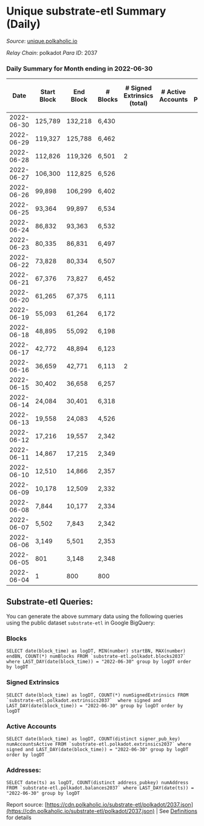 # Unique substrate-etl Summary (Daily)

_Source_: [unique.polkaholic.io](https://unique.polkaholic.io)

*Relay Chain*: polkadot
*Para ID*: 2037



### Daily Summary for Month ending in 2022-06-30


| Date | Start Block | End Block | # Blocks | # Signed Extrinsics (total) | # Active Accounts | # Passive | # New | # Addresses with Balances | # Events | # Transfers | # XCM Transfers In | # XCM Transfers Out |
| ---- | ----------- | --------- | -------- | --------------------------- | ----------------- | --------- | ----- | ------------------------- | -------- | ----------- | ------------------ | ------------------- |
| 2022-06-30 | 125,789 | 132,218 | 6,430  |  |  |  |  | 4 | 13,631 |   |   |   |
| 2022-06-29 | 119,327 | 125,788 | 6,462  |  |  |  |  | 4 | 13,698 |   |   |   |
| 2022-06-28 | 112,826 | 119,326 | 6,501  | 2 |  |  |  | 4 | 13,793 |   |   |   |
| 2022-06-27 | 106,300 | 112,825 | 6,526  |  |  |  |  | 4 | 13,838 |   |   |   |
| 2022-06-26 | 99,898 | 106,299 | 6,402  |  |  |  |  | 4 | 13,572 |   |   |   |
| 2022-06-25 | 93,364 | 99,897 | 6,534  |  |  |  |  | 4 | 13,851 |   |   |   |
| 2022-06-24 | 86,832 | 93,363 | 6,532  |  |  |  |  | 4 | 13,847 |   |   |   |
| 2022-06-23 | 80,335 | 86,831 | 6,497  |  |  |  |  | 4 | 13,774 |   |   |   |
| 2022-06-22 | 73,828 | 80,334 | 6,507  |  |  |  |  | 4 | 13,794 |   |   |   |
| 2022-06-21 | 67,376 | 73,827 | 6,452  |  |  |  |  | 4 | 13,678 |   |   |   |
| 2022-06-20 | 61,265 | 67,375 | 6,111  |  |  |  |  | 4 | 12,957 |   |   |   |
| 2022-06-19 | 55,093 | 61,264 | 6,172  |  |  |  |  | 4 | 13,085 |   |   |   |
| 2022-06-18 | 48,895 | 55,092 | 6,198  |  |  |  |  | 4 | 13,140 |   |   |   |
| 2022-06-17 | 42,772 | 48,894 | 6,123  |  |  |  |  | 4 | 12,981 |   |   |   |
| 2022-06-16 | 36,659 | 42,771 | 6,113  | 2 |  |  |  | 4 | 12,969 |   |   |   |
| 2022-06-15 | 30,402 | 36,658 | 6,257  |  |  |  |  | 4 | 13,264 |   |   |   |
| 2022-06-14 | 24,084 | 30,401 | 6,318  |  |  |  |  | 4 | 13,395 |   |   |   |
| 2022-06-13 | 19,558 | 24,083 | 4,526  |  |  |  |  | 4 | 9,595 |   |   |   |
| 2022-06-12 | 17,216 | 19,557 | 2,342  |  |  |  |  | 4 | 4,966 |   |   |   |
| 2022-06-11 | 14,867 | 17,215 | 2,349  |  |  |  |  | 4 | 4,980 |   |   |   |
| 2022-06-10 | 12,510 | 14,866 | 2,357  |  |  |  |  | 4 | 4,996 |   |   |   |
| 2022-06-09 | 10,178 | 12,509 | 2,332  |  |  |  |  | 4 | 4,943 |   |   |   |
| 2022-06-08 | 7,844 | 10,177 | 2,334  |  |  |  |  | 4 | 4,950 |   |   |   |
| 2022-06-07 | 5,502 | 7,843 | 2,342  |  |  |  |  | 4 | 4,963 |   |   |   |
| 2022-06-06 | 3,149 | 5,501 | 2,353  |  |  |  |  | 4 | 4,991 |   |   |   |
| 2022-06-05 | 801 | 3,148 | 2,348  |  |  |  |  | 4 | 4,975 |   |   |   |
| 2022-06-04 | 1 | 800 | 800  |  |  |  |  | 4 | 1,696 |   |   |   |

## Substrate-etl Queries:
You can generate the above summary data using the following queries using the public dataset `substrate-etl` in Google BigQuery:


### Blocks
```
SELECT date(block_time) as logDT, MIN(number) startBN, MAX(number) endBN, COUNT(*) numBlocks FROM `substrate-etl.polkadot.blocks2037`  where LAST_DAY(date(block_time)) = "2022-06-30" group by logDT order by logDT
```


### Signed Extrinsics
```
SELECT date(block_time) as logDT, COUNT(*) numSignedExtrinsics FROM `substrate-etl.polkadot.extrinsics2037`  where signed and LAST_DAY(date(block_time)) = "2022-06-30" group by logDT order by logDT
```


### Active Accounts
```
SELECT date(block_time) as logDT, COUNT(distinct signer_pub_key) numAccountsActive FROM `substrate-etl.polkadot.extrinsics2037` where signed and LAST_DAY(date(block_time)) = "2022-06-30" group by logDT order by logDT
```


### Addresses:
```
SELECT date(ts) as logDT, COUNT(distinct address_pubkey) numAddress FROM `substrate-etl.polkadot.balances2037` where LAST_DAY(date(ts)) = "2022-06-30" group by logDT
```



Report source: [https://cdn.polkaholic.io/substrate-etl/polkadot/2037.json](https://cdn.polkaholic.io/substrate-etl/polkadot/2037.json) | See [Definitions](/DEFINITIONS.md) for details
